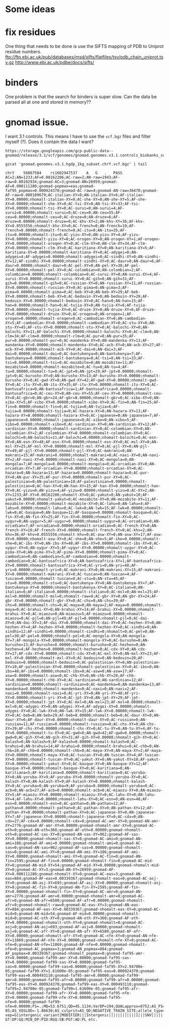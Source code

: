 # Some ideas

# fix residues
One thing that needs to be done is use the SIFTS mapping of PDB to Uniprot residue numbers.
ftp://ftp.ebi.ac.uk/pub/databases/msd/sifts/flatfiles/tsv/pdb_chain_uniprot.tsv.gz 
http://www.ebi.ac.uk/pdbe/docs/sifts/ 

# binders
One problem is that the search for binders is super slow.
Can the data be parsed all at one and stored in memory??

# gnomad issue.

I want 3.1 controls.
This means I have to use the `vcf.bgz` files and filter myself (?).
Does it contain the data I want?

    https://storage.googleapis.com/gcp-public-data--gnomad/release/3.1/vcf/genomes/gnomad.genomes.v3.1.controls_biobanks_subset.chrY.vcf.bgz

    gzcat 'gnomad.genomes.v3.1.hgdp_1kg_subset.chrY.vcf.bgz' | tail
    
    chrY	56887584	rs1602947537	A	G	.	PASS	
    AC=2;AN=1233;AF=0.00162206;AC-raw=2;AN-raw=1943;AF-raw=0.00102934;gnomad-AC=3;gnomad-AN=26959;gnomad-AF=0.000111280;gnomad-popmax=eas;gnomad-faf95_popmax=0.000924370;gnomad-AC-raw=4;gnomad-AN-raw=36470;gnomad-AF-raw=0.000109679;AC-italian-XY=0;AN-italian-XY=6;AF-italian-XY=0.00000;nhomalt-italian-XY=0;AC-she-XY=0;AN-she-XY=5;AF-she-XY=0.00000;nhomalt-she-XY=0;AC-tsi-XY=0;AN-tsi-XY=33;AF-tsi-XY=0.00000;nhomalt-tsi-XY=0;AC-surui=0;AN-surui=4;AF-surui=0.00000;nhomalt-surui=0;AC-ceu=0;AN-ceu=55;AF-ceu=0.00000;nhomalt-ceu=0;AC-druze=0;AN-druze=6;AF-druze=0.00000;nhomalt-druze=0;AC-khv-XY=2;AN-khv-XY=36;AF-khv-XY=0.0555556;nhomalt-khv-XY=0;AC-french=0;AN-french=10;AF-french=0.00000;nhomalt-french=0;AC-itu=0;AN-itu=35;AF-itu=0.00000;nhomalt-itu=0;AC-yizu-XY=0;AN-yizu-XY=4;AF-yizu-XY=0.00000;nhomalt-yizu-XY=0;AC-oroqen-XY=0;AN-oroqen-XY=1;AF-oroqen-XY=0.00000;nhomalt-oroqen-XY=0;AC-clm-XY=0;AN-clm-XY=34;AF-clm-XY=0.00000;nhomalt-clm-XY=0;AC-karitiana-XY=0;AN-karitiana-XY=5;AF-karitiana-XY=0.00000;nhomalt-karitiana-XY=0;AC-adygei=0;AN-adygei=4;AF-adygei=0.00000;nhomalt-adygei=0;AC-sindhi-XY=0;AN-sindhi-XY=12;AF-sindhi-XY=0.00000;nhomalt-sindhi-XY=0;AC-daur=0;AN-daur=6;AF-daur=0.00000;nhomalt-daur=0;AC-pel-XY=0;AN-pel-XY=30;AF-pel-XY=0.00000;nhomalt-pel-XY=0;AC-colombian=0;AN-colombian=2;AF-colombian=0.00000;nhomalt-colombian=0;AC-surui-XY=0;AN-surui-XY=4;AF-surui-XY=0.00000;nhomalt-surui-XY=0;AC-gih=0;AN-gih=31;AF-gih=0.00000;nhomalt-gih=0;AC-russian-XY=0;AN-russian-XY=11;AF-russian-XY=0.00000;nhomalt-russian-XY=0;AC-pima=0;AN-pima=3;AF-pima=0.00000;nhomalt-pima=0;AC-beb-XY=0;AN-beb-XY=29;AF-beb-XY=0.00000;nhomalt-beb-XY=0;AC-bedouin-XY=0;AN-bedouin-XY=20;AF-bedouin-XY=0.00000;nhomalt-bedouin-XY=0;AC-han=0;AN-han=15;AF-han=0.00000;nhomalt-han=0;AC-tujia-XY=0;AN-tujia-XY=6;AF-tujia-XY=0.00000;nhomalt-tujia-XY=0;AC-druze-XY=0;AN-druze-XY=6;AF-druze-XY=0.00000;nhomalt-druze-XY=0;AC-oroqen=0;AN-oroqen=1;AF-oroqen=0.00000;nhomalt-oroqen=0;AC-cambodian-XY=0;AN-cambodian-XY=5;AF-cambodian-XY=0.00000;nhomalt-cambodian-XY=0;AC-stu-XY=0;AN-stu-XY=45;AF-stu-XY=0.00000;nhomalt-stu-XY=0;AC-balochi-XY=0;AN-balochi-XY=11;AF-balochi-XY=0.00000;nhomalt-balochi-XY=0;AC-clm=0;AN-clm=34;AF-clm=0.00000;nhomalt-clm=0;AC-pur=0;AN-pur=35;AF-pur=0.00000;nhomalt-pur=0;AC-mandenka-XY=0;AN-mandenka-XY=13;AF-mandenka-XY=0.00000;nhomalt-mandenka-XY=0;AC-acb-XY=0;AN-acb-XY=27;AF-acb-XY=0.00000;nhomalt-acb-XY=0;AC-dai=0;AN-dai=3;AF-dai=0.00000;nhomalt-dai=0;AC-bantukenya=0;AN-bantukenya=7;AF-bantukenya=0.00000;nhomalt-bantukenya=0;AC-tsi=0;AN-tsi=33;AF-tsi=0.00000;nhomalt-tsi=0;AC-mozabite=0;AN-mozabite=11;AF-mozabite=0.00000;nhomalt-mozabite=0;AC-tu=0;AN-tu=4;AF-tu=0.00000;nhomalt-tu=0;AC-jpt=0;AN-jpt=29;AF-jpt=0.00000;nhomalt-jpt=0;AC-burusho-XY=0;AN-burusho-XY=13;AF-burusho-XY=0.00000;nhomalt-burusho-XY=0;AC-gwd-XY=0;AN-gwd-XY=42;AF-gwd-XY=0.00000;nhomalt-gwd-XY=0;AC-itu-XY=0;AN-itu-XY=35;AF-itu-XY=0.00000;nhomalt-itu-XY=0;AC-bantusafrica=0;AN-bantusafrica=1;AF-bantusafrica=0.00000;nhomalt-bantusafrica=0;AC-ceu-XY=0;AN-ceu-XY=55;AF-ceu-XY=0.00000;nhomalt-ceu-XY=0;AC-gbr=0;AN-gbr=24;AF-gbr=0.00000;nhomalt-gbr=0;AC-xibo-XY=0;AN-xibo-XY=5;AF-xibo-XY=0.00000;nhomalt-xibo-XY=0;AC-fin=0;AN-fin=25;AF-fin=0.00000;nhomalt-fin=0;AC-tujia=0;AN-tujia=6;AF-tujia=0.00000;nhomalt-tujia=0;AC-hazara-XY=0;AN-hazara-XY=13;AF-hazara-XY=0.00000;nhomalt-hazara-XY=0;AC-japanese=0;AN-japanese=7;AF-japanese=0.00000;nhomalt-japanese=0;AC-xibo=0;AN-xibo=5;AF-xibo=0.00000;nhomalt-xibo=0;AC-sardinian-XY=0;AN-sardinian-XY=12;AF-sardinian-XY=0.00000;nhomalt-sardinian-XY=0;AC-colombian-XY=0;AN-colombian-XY=2;AF-colombian-XY=0.00000;nhomalt-colombian-XY=0;AC-balochi=0;AN-balochi=11;AF-balochi=0.00000;nhomalt-balochi=0;AC-esn-XY=0;AN-esn-XY=48;AF-esn-XY=0.00000;nhomalt-esn-XY=0;AC-msl-XY=0;AN-msl-XY=25;AF-msl-XY=0.00000;nhomalt-msl-XY=0;AC-pjl-XY=0;AN-pjl-XY=49;AF-pjl-XY=0.00000;nhomalt-pjl-XY=0;AC-makrani=0;AN-makrani=15;AF-makrani=0.00000;nhomalt-makrani=0;AC-naxi-XY=0;AN-naxi-XY=2;AF-naxi-XY=0.00000;nhomalt-naxi-XY=0;AC-mongola=0;AN-mongola=7;AF-mongola=0.00000;nhomalt-mongola=0;AC-orcadian-XY=0;AN-orcadian-XY=7;AF-orcadian-XY=0.00000;nhomalt-orcadian-XY=0;AC-hazara=0;AN-hazara=13;AF-hazara=0.00000;nhomalt-hazara=0;AC-pur-XY=0;AN-pur-XY=35;AF-pur-XY=0.00000;nhomalt-pur-XY=0;AC-palestinian=0;AN-palestinian=10;AF-palestinian=0.00000;nhomalt-palestinian=0;AC-han-XY=0;AN-han-XY=15;AF-han-XY=0.00000;nhomalt-han-XY=0;AC-yizu=0;AN-yizu=4;AF-yizu=0.00000;nhomalt-yizu=0;AC-XY=2;AN-XY=1233;AF-XY=0.00162206;nhomalt-XY=0;AC-yakut=0;AN-yakut=10;AF-yakut=0.00000;nhomalt-yakut=0;AC-mozabite-XY=0;AN-mozabite-XY=11;AF-mozabite-XY=0.00000;nhomalt-mozabite-XY=0;AC-lahu=0;AN-lahu=4;AF-lahu=0.00000;nhomalt-lahu=0;AC-lwk=0;AN-lwk=15;AF-lwk=0.00000;nhomalt-lwk=0;AC-basque=0;AN-basque=12;AF-basque=0.00000;nhomalt-basque=0;AC-fin-XY=0;AN-fin-XY=25;AF-fin-XY=0.00000;nhomalt-fin-XY=0;AC-uygur=0;AN-uygur=5;AF-uygur=0.00000;nhomalt-uygur=0;AC-orcadian=0;AN-orcadian=7;AF-orcadian=0.00000;nhomalt-orcadian=0;AC-french-XY=0;AN-french-XY=10;AF-french-XY=0.00000;nhomalt-french-XY=0;AC-khv=2;AN-khv=36;AF-khv=0.0555556;nhomalt-khv=0;AC-asw-XY=0;AN-asw-XY=17;AF-asw-XY=0.00000;nhomalt-asw-XY=0;AC-she=0;AN-she=5;AF-she=0.00000;nhomalt-she=0;AC-ibs-XY=0;AN-ibs-XY=48;AF-ibs-XY=0.00000;nhomalt-ibs-XY=0;AC-uygur-XY=0;AN-uygur-XY=5;AF-uygur-XY=0.00000;nhomalt-uygur-XY=0;AC-pima-XY=0;AN-pima-XY=3;AF-pima-XY=0.00000;nhomalt-pima-XY=0;AC-cambodian=0;AN-cambodian=5;AF-cambodian=0.00000;nhomalt-cambodian=0;AC-bantusafrica-XY=0;AN-bantusafrica-XY=1;AF-bantusafrica-XY=0.00000;nhomalt-bantusafrica-XY=0;AC-yri=0;AN-yri=48;AF-yri=0.00000;nhomalt-yri=0;AC-makrani-XY=0;AN-makrani-XY=15;AF-makrani-XY=0.00000;nhomalt-makrani-XY=0;AC-tuscan=0;AN-tuscan=4;AF-tuscan=0.00000;nhomalt-tuscan=0;AC-stu=0;AN-stu=45;AF-stu=0.00000;nhomalt-stu=0;AC-bantukenya-XY=0;AN-bantukenya-XY=7;AF-bantukenya-XY=0.00000;nhomalt-bantukenya-XY=0;AC-italian=0;AN-italian=6;AF-italian=0.00000;nhomalt-italian=0;AC-msl=0;AN-msl=25;AF-msl=0.00000;nhomalt-msl=0;nhomalt-raw=0;AC-gbr-XY=0;AN-gbr-XY=24;AF-gbr-XY=0.00000;nhomalt-gbr-XY=0;AC-chs=0;AN-chs=39;AF-chs=0.00000;nhomalt-chs=0;AC-maya=0;AN-maya=2;AF-maya=0.00000;nhomalt-maya=0;AC-brahui-XY=0;AN-brahui-XY=14;AF-brahui-XY=0.00000;nhomalt-brahui-XY=0;AC-miaozu=0;AN-miaozu=5;AF-miaozu=0.00000;nhomalt-miaozu=0;AC-pjl=0;AN-pjl=49;AF-pjl=0.00000;nhomalt-pjl=0;AC-dai-XY=0;AN-dai-XY=3;AF-dai-XY=0.00000;nhomalt-dai-XY=0;AC-hezhen-XY=0;AN-hezhen-XY=4;AF-hezhen-XY=0.00000;nhomalt-hezhen-XY=0;AC-sindhi=0;AN-sindhi=12;AF-sindhi=0.00000;nhomalt-sindhi=0;nhomalt=0;AC-pel=0;AN-pel=30;AF-pel=0.00000;nhomalt-pel=0;AC-mongola-XY=0;AN-mongola-XY=7;AF-mongola-XY=0.00000;nhomalt-mongola-XY=0;AC-burusho=0;AN-burusho=13;AF-burusho=0.00000;nhomalt-burusho=0;AC-hezhen=0;AN-hezhen=4;AF-hezhen=0.00000;nhomalt-hezhen=0;AC-cdx-XY=0;AN-cdx-XY=27;AF-cdx-XY=0.00000;nhomalt-cdx-XY=0;AC-mxl-XY=0;AN-mxl-XY=23;AF-mxl-XY=0.00000;nhomalt-mxl-XY=0;AC-bedouin=0;AN-bedouin=20;AF-bedouin=0.00000;nhomalt-bedouin=0;AC-palestinian-XY=0;AN-palestinian-XY=10;AF-palestinian-XY=0.00000;nhomalt-palestinian-XY=0;AC-ibs=0;AN-ibs=48;AF-ibs=0.00000;nhomalt-ibs=0;AC-asw=0;AN-asw=17;AF-asw=0.00000;nhomalt-asw=0;AC-chb-XY=0;AN-chb-XY=28;AF-chb-XY=0.00000;nhomalt-chb-XY=0;AC-sardinian=0;AN-sardinian=12;AF-sardinian=0.00000;nhomalt-sardinian=0;AC-mandenka=0;AN-mandenka=13;AF-mandenka=0.00000;nhomalt-mandenka=0;AC-naxi=0;AN-naxi=2;AF-naxi=0.00000;nhomalt-naxi=0;AC-yri-XY=0;AN-yri-XY=48;AF-yri-XY=0.00000;nhomalt-yri-XY=0;AC-jpt-XY=0;AN-jpt-XY=29;AF-jpt-XY=0.00000;nhomalt-jpt-XY=0;AC-mxl=0;AN-mxl=23;AF-mxl=0.00000;nhomalt-mxl=0;AC-adygei-XY=0;AN-adygei-XY=4;AF-adygei-XY=0.00000;nhomalt-adygei-XY=0;AC-lwk-XY=0;AN-lwk-XY=15;AF-lwk-XY=0.00000;nhomalt-lwk-XY=0;AC-beb=0;AN-beb=29;AF-beb=0.00000;nhomalt-beb=0;AC-daur-XY=0;AN-daur-XY=6;AF-daur-XY=0.00000;nhomalt-daur-XY=0;AC-russian=0;AN-russian=11;AF-russian=0.00000;nhomalt-russian=0;AC-chs-XY=0;AN-chs-XY=39;AF-chs-XY=0.00000;nhomalt-chs-XY=0;AC-tu-XY=0;AN-tu-XY=4;AF-tu-XY=0.00000;nhomalt-tu-XY=0;AC-gwd=0;AN-gwd=42;AF-gwd=0.00000;nhomalt-gwd=0;AC-gih-XY=0;AN-gih-XY=31;AF-gih-XY=0.00000;nhomalt-gih-XY=0;AC-kalash=0;AN-kalash=9;AF-kalash=0.00000;nhomalt-kalash=0;AC-brahui=0;AN-brahui=14;AF-brahui=0.00000;nhomalt-brahui=0;AC-chb=0;AN-chb=28;AF-chb=0.00000;nhomalt-chb=0;AC-maya-XY=0;AN-maya-XY=2;AF-maya-XY=0.00000;nhomalt-maya-XY=0;AC-tuscan-XY=0;AN-tuscan-XY=4;AF-tuscan-XY=0.00000;nhomalt-tuscan-XY=0;AC-yakut-XY=0;AN-yakut-XY=10;AF-yakut-XY=0.00000;nhomalt-yakut-XY=0;AC-basque-XY=0;AN-basque-XY=12;AF-basque-XY=0.00000;nhomalt-basque-XY=0;AC-karitiana=0;AN-karitiana=5;AF-karitiana=0.00000;nhomalt-karitiana=0;AC-yoruba-XY=0;AN-yoruba-XY=9;AF-yoruba-XY=0.00000;nhomalt-yoruba-XY=0;AC-kalash-XY=0;AN-kalash-XY=9;AF-kalash-XY=0.00000;nhomalt-kalash-XY=0;AC-yoruba=0;AN-yoruba=9;AF-yoruba=0.00000;nhomalt-yoruba=0;AC-acb=0;AN-acb=27;AF-acb=0.00000;nhomalt-acb=0;AC-miaozu-XY=0;AN-miaozu-XY=5;AF-miaozu-XY=0.00000;nhomalt-miaozu-XY=0;AC-lahu-XY=0;AN-lahu-XY=4;AF-lahu-XY=0.00000;nhomalt-lahu-XY=0;AC-esn=0;AN-esn=48;AF-esn=0.00000;nhomalt-esn=0;AC-pathan=0;AN-pathan=12;AF-pathan=0.00000;nhomalt-pathan=0;AC-pathan-XY=0;AN-pathan-XY=12;AF-pathan-XY=0.00000;nhomalt-pathan-XY=0;AC-japanese-XY=0;AN-japanese-XY=7;AF-japanese-XY=0.00000;nhomalt-japanese-XY=0;AC-cdx=0;AN-cdx=27;AF-cdx=0.00000;nhomalt-cdx=0;gnomad-AC-amr-XY=0;gnomad-AN-amr-XY=2776;gnomad-AF-amr-XY=0.00000;gnomad-nhomalt-amr-XY=0;gnomad-AC-oth=0;gnomad-AN-oth=360;gnomad-AF-oth=0.00000;gnomad-nhomalt-oth=0;gnomad-AC-sas-XY=0;gnomad-AN-sas-XY=962;gnomad-AF-sas-XY=0.00000;gnomad-nhomalt-sas-XY=0;gnomad-AC-ami=0;gnomad-AN-ami=186;gnomad-AF-ami=0.00000;gnomad-nhomalt-ami=0;gnomad-AC-sas=0;gnomad-AN-sas=962;gnomad-AF-sas=0.00000;gnomad-nhomalt-sas=0;gnomad-AC-ami-XY=0;gnomad-AN-ami-XY=186;gnomad-AF-ami-XY=0.00000;gnomad-nhomalt-ami-XY=0;gnomad-AC-fin=0;gnomad-AN-fin=2595;gnomad-AF-fin=0.00000;gnomad-nhomalt-fin=0;gnomad-AC-mid-XY=0;gnomad-AN-mid-XY=54;gnomad-AF-mid-XY=0.00000;gnomad-nhomalt-mid-XY=0;gnomad-AC-XY=3;gnomad-AN-XY=26959;gnomad-AF-XY=0.000111280;gnomad-nhomalt-XY=0;gnomad-AC-eas=3;gnomad-AN-eas=884;gnomad-AF-eas=0.00339367;gnomad-nhomalt-eas=0;gnomad-AC-asj-XY=0;gnomad-AN-asj-XY=693;gnomad-AF-asj-XY=0.00000;gnomad-nhomalt-asj-XY=0;gnomad-AC-fin-XY=0;gnomad-AN-fin-XY=2595;gnomad-AF-fin-XY=0.00000;gnomad-nhomalt-fin-XY=0;gnomad-AC-amr=0;gnomad-AN-amr=2776;gnomad-AF-amr=0.00000;gnomad-nhomalt-amr=0;gnomad-AC-afr=0;gnomad-AN-afr=6580;gnomad-AF-afr=0.00000;gnomad-nhomalt-afr=0;gnomad-nhomalt-raw=0;gnomad-AC-eas-XY=3;gnomad-AN-eas-XY=884;gnomad-AF-eas-XY=0.00339367;gnomad-nhomalt-eas-XY=0;gnomad-AC-mid=0;gnomad-AN-mid=54;gnomad-AF-mid=0.00000;gnomad-nhomalt-mid=0;gnomad-AC-oth-XY=0;gnomad-AN-oth-XY=360;gnomad-AF-oth-XY=0.00000;gnomad-nhomalt-oth-XY=0;gnomad-nhomalt=0;gnomad-AC-asj=0;gnomad-AN-asj=693;gnomad-AF-asj=0.00000;gnomad-nhomalt-asj=0;gnomad-AC-afr-XY=0;gnomad-AN-afr-XY=6580;gnomad-AF-afr-XY=0.00000;gnomad-nhomalt-afr-XY=0;gnomad-AC-nfe-XY=0;gnomad-AN-nfe-XY=11869;gnomad-AF-nfe-XY=0.00000;gnomad-nhomalt-nfe-XY=0;gnomad-AC-nfe=0;gnomad-AN-nfe=11869;gnomad-AF-nfe=0.00000;gnomad-nhomalt-nfe=0;gnomad-AC_popmax=3;gnomad-AN_popmax=884;gnomad-AF_popmax=0.00339367;gnomad-nhomalt_popmax=0;gnomad-faf95-amr-XY=0.00000;gnomad-faf99-amr-XY=0.00000;gnomad-faf95-sas-XY=0.00000;gnomad-faf99-sas-XY=0.00000;gnomad-faf95-sas=0.00000;gnomad-faf99-sas=0.00000;gnomad-faf95-XY=2.94700e-05;gnomad-faf99-XY=1.61600e-05;gnomad-faf95-eas=0.000924370;gnomad-faf99-eas=0.000493110;gnomad-faf95-amr=0.00000;gnomad-faf99-amr=0.00000;gnomad-faf95-afr=0.00000;gnomad-faf99-afr=0.00000;gnomad-faf95-eas-XY=0.000924370;gnomad-faf99-eas-XY=0.000493110;gnomad-faf95=2.94700e-05;gnomad-faf99=1.61600e-05;gnomad-faf95-afr-XY=0.00000;gnomad-faf99-afr-XY=0.00000;gnomad-faf95-nfe-XY=0.00000;gnomad-faf99-nfe-XY=0.00000;gnomad-faf95-nfe=0.00000;gnomad-faf99-nfe=0.00000;FS=.;MQ=53.6751;QD=45.1134;VarDP=194;QUALapprox=8752;AS_FS=.;AS_MQ=53.6751;AS_QD=45.1134;AS_SOR=1.34521;InbreedingCoeff=-5.48363e-05;AS_VQSLOD=-1.86630;AS_culprit=AS_QD;NEGATIVE_TRAIN_SITE;allele_type=snv;n_alt_alleles=1;variant_type=snv;nonpar;gq_hist_alt_bin_freq=0|0|0|0|0|0|0|0|0|2|1|0|0|0|0|0|0|0|0|0;gq_hist_all_bin_freq=0|0|0|0|16819|5112|3416|1142|279|167|38|3|0|0|0|0|0|0|0|0;dp_hist_alt_bin_freq=0|0|0|3|0|0|0|0|0|0|0|0|0|0|0|0|0|0|0|0;dp_hist_alt_n_larger=0;dp_hist_all_bin_freq=0|0|15928|9390|1469|159|28|2|0|0|0|0|0|0|0|0|0|0|0|0;dp_hist_all_n_smaller=0;dp_hist_all_n_larger=0;ab_hist_alt_bin_freq=0|0|0|0|0|0|0|0|0|0|0|0|0|0|0|0|0|0|0|0;cadd_raw_score=0.285624;cadd_phred=4.12100;
    vep=G|intergenic_variant|MODIFIER|||Intergenic||||||||||||1|||SNV||||||||||||||||||||||||	GT:DP:GQ:MIN_DP:PID:RGQ:SB:PGT:AD:PL etc.